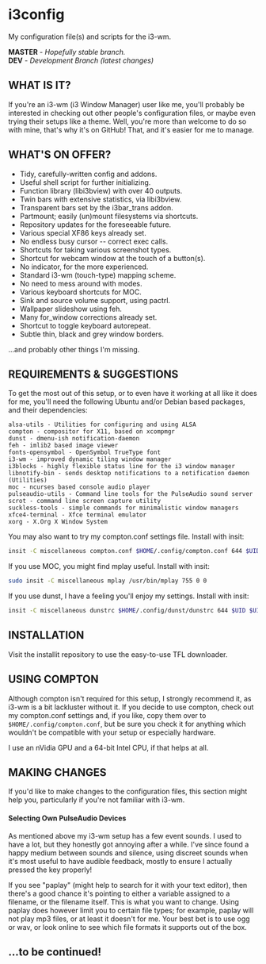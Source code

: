 # i3config
My configuration file(s) and scripts for the i3-wm.

**MASTER** - _Hopefully stable branch._\
**DEV** - _Development Branch (latest changes)_

## WHAT IS IT?

If you're an i3-wm (i3 Window Manager) user like me, you'll probably be interested in checking out other people's configuration files, or maybe even trying their setups like a theme. Well, you're more than welcome to do so with mine, that's why it's on GitHub! That, and it's easier for me to manage.

## WHAT'S ON OFFER?

* Tidy, carefully-written config and addons.
* Useful shell script for further initializing.
* Function library (libi3bview) with over 40 outputs.
* Twin bars with extensive statistics, via libi3bview.
* Transparent bars set by the i3bar\_trans addon.
* Partmount; easily (un)mount filesystems via shortcuts.
* Repository updates for the foreseeable future.
* Various special XF86 keys already set.
* No endless busy cursor -- correct exec calls.
* Shortcuts for taking various screenshot types.
* Shortcut for webcam window at the touch of a button(s).
* No indicator, for the more experienced.
* Standard i3-wm (touch-type) mapping scheme.
* No need to mess around with modes.
* Various keyboard shortcuts for MOC.
* Sink and source volume support, using pactrl.
* Wallpaper slideshow using feh.
* Many for\_window corrections already set.
* Shortcut to toggle keyboard autorepeat.
* Subtle thin, black and grey window borders.

...and probably other things I'm missing.

## REQUIREMENTS & SUGGESTIONS

To get the most out of this setup, or to even have it working at all like it does for me, you'll need the following Ubuntu and/or Debian based packages, and their dependencies:

```
alsa-utils - Utilities for configuring and using ALSA
compton - compositor for X11, based on xcompmgr
dunst - dmenu-ish notification-daemon
feh - imlib2 based image viewer
fonts-opensymbol - OpenSymbol TrueType font
i3-wm - improved dynamic tiling window manager
i3blocks - highly flexible status line for the i3 window manager
libnotify-bin - sends desktop notifications to a notification daemon (Utilities)
moc - ncurses based console audio player
pulseaudio-utils - Command line tools for the PulseAudio sound server
scrot - command line screen capture utility
suckless-tools - simple commands for minimalistic window managers
xfce4-terminal - Xfce terminal emulator
xorg - X.Org X Window System
```

You may also want to try my compton.conf settings file. Install with insit:

```bash
insit -C miscellaneous compton.conf $HOME/.config/compton.conf 644 $UID $UID
```

If you use MOC, you might find mplay useful. Install with insit:

```bash
sudo insit -C miscellaneous mplay /usr/bin/mplay 755 0 0
```

If you use dunst, I have a feeling you'll enjoy my settings. Install with insit:

```bash
insit -C miscellaneous dunstrc $HOME/.config/dunst/dunstrc 644 $UID $UID
```

## INSTALLATION

Visit the installit repository to use the easy-to-use TFL downloader.

## USING COMPTON

Although compton isn't required for this setup, I strongly recommend it, as i3-wm is a bit lackluster without it. If you decide to use compton, check out my compton.conf settings and, if you like, copy them over to `$HOME/.config/compton.conf`, but be sure you check it for anything which wouldn't be compatible with your setup or especially hardware.

I use an nVidia GPU and a 64-bit Intel CPU, if that helps at all.

## MAKING CHANGES

If you'd like to make changes to the configuration files, this section might help you, particularly if you're not familiar with i3-wm.

#### Selecting Own PulseAudio Devices

As mentioned above my i3-wm setup has a few event sounds. I used to have a lot, but they honestly got annoying after a while. I've since found a happy medium between sounds and silence, using discreet sounds when it's most useful to have audible feedback, mostly to ensure I actually pressed the key properly!

If you see "paplay" (might help to search for it with your text editor), then there's a good chance it's pointing to either a variable assigned to a filename, or the filename itself. This is what you want to change. Using paplay does however limit you to certain file types; for example, paplay will not play mp3 files, or at least it doesn't for me. Your best bet is to use ogg or wav, or look online to see which file formats it supports out of the box.

## ...to be continued!
